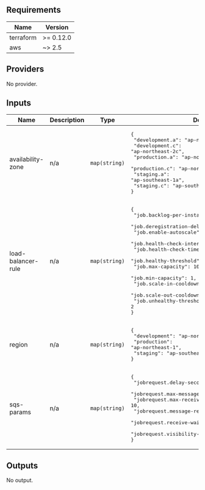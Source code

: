 ## Requirements

| Name | Version |
|------|---------|
| terraform | >= 0.12.0 |
| aws | ~> 2.5 |

## Providers

No provider.

## Inputs

| Name | Description | Type | Default | Required |
|------|-------------|------|---------|:--------:|
| availability-zone | n/a | `map(string)` | <pre>{<br>  "development.a": "ap-northeast-2a",<br>  "development.c": "ap-northeast-2c",<br>  "production.a": "ap-northeast-1a",<br>  "production.c": "ap-northeast-1c",<br>  "staging.a": "ap-southeast-1a",<br>  "staging.c": "ap-southeast-1c"<br>}</pre> | no |
| load-balancer-rule | n/a | `map(string)` | <pre>{<br>  "job.backlog-per-instance": 30,<br>  "job.deregistration-delay": 15,<br>  "job.enable-autoscale": true,<br>  "job.health-check-interval": 20,<br>  "job.health-check-timeout": 19,<br>  "job.healthy-threshold": 2,<br>  "job.max-capacity": 10,<br>  "job.min-capacity": 1,<br>  "job.scale-in-cooldown": 300,<br>  "job.scale-out-cooldown": 300,<br>  "job.unhealthy-threshold": 2<br>}</pre> | no |
| region | n/a | `map(string)` | <pre>{<br>  "development": "ap-northeast-2",<br>  "production": "ap-northeast-1",<br>  "staging": "ap-southeast-1"<br>}</pre> | no |
| sqs-params | n/a | `map(string)` | <pre>{<br>  "jobrequest.delay-seconds": 0,<br>  "jobrequest.max-message-size": 2048,<br>  "jobrequest.max-receive-count": 10,<br>  "jobrequest.message-retention-seconds": 1209600,<br>  "jobrequest.receive-wait-time-seconds": 20,<br>  "jobrequest.visibility-timeout-seconds": 90<br>}</pre> | no |

## Outputs

No output.


